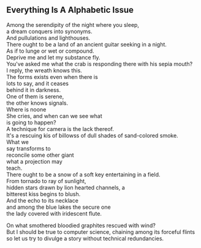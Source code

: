 Everything Is A Alphabetic Issue
--------------------------------
Among the serendipity of the night where you sleep,  
a dream conquers into synonyms.  
And pullulations and lighthouses.  
There ought to be a land of an ancient guitar seeking in a night.  
As if to lunge or wet or compound.  
Deprive me and let my substance fly.  
You've asked me what the crab is responding there with his sepia mouth?  
I reply, the wreath knows this.  
The forms exists even when there is  
lots to say, and it ceases  
behind it in darkness.  
One of them is serene,  
the other knows signals.  
Where is noone  
She cries, and when can we see what  
is going to happen?  
A technique for camera is the lack thereof.  
It's a rescuing kis of billowss of dull shades of sand-colored smoke.  
What we  
say transforms to  
reconcile some other giant  
what a projection may  
teach.  
There ought to be a snow of a soft key entertaining in a field.  
From tornado to ray of sunlight,  
hidden stars drawn by lion hearted channels, a  
bitterest kiss begins to blush.  
And the echo to its necklace  
and among the blue lakes the secure one  
the lady covered with iridescent flute.  
  
On what smothered bloodied graphites rescued with wind?  
But I should be true to computer science, chaining among its forceful flints  
so let us try to divulge a story without technical redundancies.  
